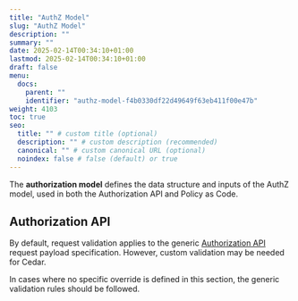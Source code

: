 ```yaml
---
title: "AuthZ Model"
slug: "AuthZ Model"
description: ""
summary: ""
date: 2025-02-14T00:34:10+01:00
lastmod: 2025-02-14T00:34:10+01:00
draft: false
menu:
  docs:
    parent: ""
    identifier: "authz-model-f4b0330df22d49649f63eb411f00e47b"
weight: 4103
toc: true
seo:
  title: "" # custom title (optional)
  description: "" # custom description (recommended)
  canonical: "" # custom canonical URL (optional)
  noindex: false # false (default) or true
---
```

The **authorization model** defines the data structure and inputs of the AuthZ model, used in both the Authorization API and Policy as Code.

## Authorization API

By default, request validation applies to the generic [Authorization API](/docs/0.1/authorization-api/authorization-api/) request payload specification. However, custom validation may be needed for Cedar.

In cases where no specific override is defined in this section, the generic validation rules should be followed.

